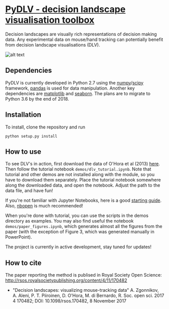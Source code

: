 # [PyDLV - decision landscape visualisation toolbox](https://github.com/cherepaha/PyDLV)
Decision landscapes are visually rich representations of decision making data. Any experimental data on mouse/hand tracking can potentially benefit from decision landscape visualisations (DLV).  

![alt text](http://rsos.royalsocietypublishing.org/content/royopensci/4/11/170482/F2.large.jpg "Decision landscape")

Dependencies
-------------
PyDLV is currently developed in Python 2.7 using the [numpy](https://sourceforge.net/projects/numpy/)/[scipy](https://github.com/scipy/scipy) framework, [pandas](https://github.com/pydata/pandas) is used for data manipulation. Another key dependencies are [matplotlib](https://github.com/matplotlib/matplotlib) and [seaborn](https://github.com/mwaskom/seaborn). The plans are to migrate to Python 3.6 by the end of 2018.

Installation
------------
To install, clone the repository and run

    python setup.py install

How to use
------------
To see DLV's in action, first download the data of O'Hora et al (2013) [here](http://doi.org/10.17605/OSF.IO/AHPV6). Then follow the tutorial notebook `demos/dlv_tutorial.ipynb`. Note that tutorial and other demos are not installed along with the module, so you have to download them separately. Place the tutorial notebook somewhere along the downloaded data, and open the notebook. Adjust the path to the data file, and have fun! 

If you're not familiar with Jupyter Notebooks, here is a good [starting guide](http://jupyter-notebook-beginner-guide.readthedocs.io/en/latest/index.html). Also, [nbopen](https://github.com/takluyver/nbopen) is much recommended! 

When you're done with tutorial, you can use the scripts in the demos directory as examples. You may also find useful the notebook `demos/paper_figures.ipynb`, which generates almost all the figures from the paper (with the exception of Figure 3, which was generated manually in PowerPoint).

The project is currently in active development, stay tuned for updates!

How to cite
------------
The paper reporting the method is publised in Royal Society Open Science: http://rsos.royalsocietypublishing.org/content/4/11/170482

* "Decision landscapes: visualizing mouse-tracking data" A. Zgonnikov, A. Aleni, P. T. Piiroinen, D. O'Hora, M. di Bernardo, R. Soc. open sci. 2017 4 170482; DOI: 10.1098/rsos.170482, 8 November 2017 
